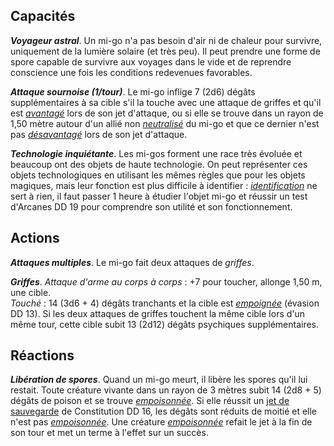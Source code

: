 ## Capacités
_**Voyageur astral**_. Un mi-go n'a pas besoin d'air ni de chaleur pour survivre, uniquement de la lumière solaire (et très peu). Il peut prendre une forme de spore capable de survivre aux voyages dans le vide et de reprendre conscience une fois les conditions redevenues favorables.

_**Attaque sournoise (1/tour)**_. Le mi-go inflige 7 (2d6) dégâts supplémentaires à sa cible s'il la touche avec une attaque de griffes et qu'il est [_avantagé_](/utiliser-les-caracteristiques/#avantage-et-desavantage) lors de son jet d'attaque, ou si elle se trouve dans un rayon de 1,50 mètre autour d'un allié non [_neutralisé_](/gerer-la-sante-du-personnage/#neutralise) du mi-go et que ce dernier n'est pas [_désavantagé_](/utiliser-les-caracteristiques/#avantage-et-desavantage) lors de son jet d'attaque.

_**Technologie inquiétante**_. Les mi-gos forment une race très évoluée et beaucoup ont des objets de haute technologie. On peut représenter ces objets technologiques en utilisant les mêmes règles que pour les objets magiques, mais leur fonction est plus difficile à identifier : [_identification_](/grimoire/identification/) ne sert à rien, il faut passer 1 heure à étudier l'objet mi-go et réussir un test d'Arcanes DD 19 pour comprendre son utilité et son fonctionnement.

## Actions
_**Attaques multiples**_. Le mi-go fait deux attaques de _griffes_.

_**Griffes**_. _Attaque d'arme au corps à corps_ : +7 pour toucher, allonge 1,50 m, une cible.  
_Touché_ : 14 (3d6 + 4) dégâts tranchants et la cible est [_empoignée_](/gerer-la-sante-du-personnage/#empoigne) (évasion DD 13). Si les deux attaques de griffes touchent la même cible lors d'un même tour, cette cible subit 13 (2d12) dégâts psychiques supplémentaires.

## Réactions
_**Libération de spores**_. Quand un mi-go meurt, il libère les spores qu'il lui restait. Toute créature vivante dans un rayon de 3 mètres subit 14 (2d8 + 5) dégâts de poison et se trouve [_empoisonnée_](/gerer-la-sante-du-personnage/#empoisonne). Si elle réussit un [jet de sauvegarde](/utiliser-les-caracteristiques/#jets-de-sauvegarde) de Constitution DD 16, les dégâts sont réduits de moitié et elle n'est pas [_empoisonnée_](/gerer-la-sante-du-personnage/#empoisonne). Une créature [_empoisonnée_](/gerer-la-sante-du-personnage/#empoisonne) refait le jet à la fin de son tour et met un terme à l'effet sur un succès.
